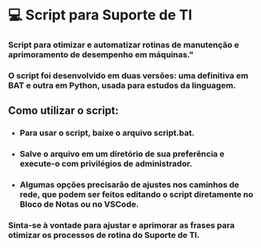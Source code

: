 # 💻 Script para Suporte de TI

### Script para otimizar e automatizar rotinas de manutenção e aprimoramento de desempenho em máquinas."

### O script foi desenvolvido em duas versões: uma definitiva em BAT e outra em Python, usada para estudos da linguagem.

## Como utilizar o script:

- ### Para usar o script, baixe o arquivo script.bat.
- ### Salve o arquivo em um diretório de sua preferência e execute-o com privilégios de administrador.
- ### Algumas opções precisarão de ajustes nos caminhos de rede, que podem ser feitos editando o script diretamente no Bloco de Notas ou no VSCode.

### Sinta-se à vontade para ajustar e aprimorar as frases para otimizar os processos de rotina do Suporte de TI.

